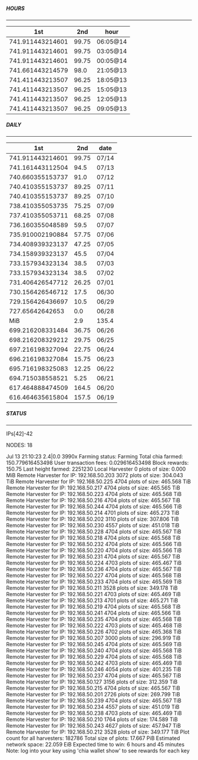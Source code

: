 ##### HOURS
-------

| 1st | 2nd | hour |
|---|----|-----|
|741.911443214601 | 99.75 | 06:05@14 |
|741.911443214601 | 99.75 | 03:05@14 |
|741.911443214601 | 99.75 | 00:05@14 |
|741.661443214579 | 98.0 | 21:05@13 |
|741.411443213507 | 96.25 | 18:05@13 |
|741.411443213507 | 96.25 | 15:05@13 |
|741.411443213507 | 96.25 | 12:05@13 |
|741.411443213507 | 96.25 | 09:05@13 |

##### DAILY
-------

| 1st | 2nd | date |
|---|----|-----|
|741.911443214601 | 99.75 | 07/14 |
|741.161443112504 | 94.5 | 07/13 |
|740.660355153737 | 91.0 | 07/12 |
|740.410355153737 | 89.25 | 07/11 |
|740.410355153737 | 89.25 | 07/10 |
|738.410355053735 | 75.25 | 07/09 |
|737.410355053711 | 68.25 | 07/08 |
|736.160355048589 | 59.5 | 07/07 |
|735.910002190884 | 57.75 | 07/06 |
|734.408939323137 | 47.25 | 07/05 |
|734.158939323137 | 45.5 | 07/04 |
|733.157934323134 | 38.5 | 07/03 |
|733.157934323134 | 38.5 | 07/02 |
|731.406426547712 | 26.25 | 07/01 |
|730.156426546712 | 17.5 | 06/30 |
|729.156426436697 | 10.5 | 06/29 |
|727.65642642653 | 0.0 | 06/28 |
|MiB | 2.9|135.4 | 06/27 |
|699.216208331484 | 36.75 | 06/26 |
|698.216208329212 | 29.75 | 06/25 |
|697.216198327094 | 22.75 | 06/24 |
|696.216198327084 | 15.75 | 06/23 |
|695.716198325083 | 12.25 | 06/22 |
|694.715038558521 | 5.25 | 06/21 |
|617.464888474509 | 164.5 | 06/20 |
|616.464635615804 | 157.5 | 06/19 |


##### STATUS
-------

IPs[42]-42

NODES: 18

Jul 13 21:10:23 2.4|0.0
3990x
Farming status: Farming
Total chia farmed: 150.779616453498
User transaction fees: 0.029616453498
Block rewards: 150.75
Last height farmed: 2251230
Local Harvester
   0 plots of size: 0.000 MiB
Remote Harvester for IP: 192.168.50.203
   3072 plots of size: 304.043 TiB
Remote Harvester for IP: 192.168.50.225
   4704 plots of size: 465.568 TiB
Remote Harvester for IP: 192.168.50.217
   4704 plots of size: 465.565 TiB
Remote Harvester for IP: 192.168.50.223
   4704 plots of size: 465.568 TiB
Remote Harvester for IP: 192.168.50.216
   4704 plots of size: 465.567 TiB
Remote Harvester for IP: 192.168.50.244
   4704 plots of size: 465.566 TiB
Remote Harvester for IP: 192.168.50.214
   4701 plots of size: 465.273 TiB
Remote Harvester for IP: 192.168.50.202
   3110 plots of size: 307.806 TiB
Remote Harvester for IP: 192.168.50.230
   4557 plots of size: 451.018 TiB
Remote Harvester for IP: 192.168.50.228
   4704 plots of size: 465.567 TiB
Remote Harvester for IP: 192.168.50.218
   4704 plots of size: 465.568 TiB
Remote Harvester for IP: 192.168.50.232
   4704 plots of size: 465.566 TiB
Remote Harvester for IP: 192.168.50.220
   4704 plots of size: 465.566 TiB
Remote Harvester for IP: 192.168.50.231
   4704 plots of size: 465.567 TiB
Remote Harvester for IP: 192.168.50.224
   4703 plots of size: 465.467 TiB
Remote Harvester for IP: 192.168.50.236
   4704 plots of size: 465.567 TiB
Remote Harvester for IP: 192.168.50.227
   4704 plots of size: 465.568 TiB
Remote Harvester for IP: 192.168.50.233
   4704 plots of size: 465.569 TiB
Remote Harvester for IP: 192.168.50.211
   3528 plots of size: 349.178 TiB
Remote Harvester for IP: 192.168.50.221
   4703 plots of size: 465.469 TiB
Remote Harvester for IP: 192.168.50.213
   4701 plots of size: 465.271 TiB
Remote Harvester for IP: 192.168.50.219
   4704 plots of size: 465.568 TiB
Remote Harvester for IP: 192.168.50.241
   4704 plots of size: 465.566 TiB
Remote Harvester for IP: 192.168.50.235
   4704 plots of size: 465.568 TiB
Remote Harvester for IP: 192.168.50.222
   4703 plots of size: 465.468 TiB
Remote Harvester for IP: 192.168.50.226
   4702 plots of size: 465.368 TiB
Remote Harvester for IP: 192.168.50.207
   3000 plots of size: 296.919 TiB
Remote Harvester for IP: 192.168.50.245
   4704 plots of size: 465.569 TiB
Remote Harvester for IP: 192.168.50.240
   4704 plots of size: 465.568 TiB
Remote Harvester for IP: 192.168.50.229
   4704 plots of size: 465.568 TiB
Remote Harvester for IP: 192.168.50.242
   4703 plots of size: 465.469 TiB
Remote Harvester for IP: 192.168.50.246
   4054 plots of size: 401.235 TiB
Remote Harvester for IP: 192.168.50.237
   4704 plots of size: 465.567 TiB
Remote Harvester for IP: 192.168.50.127
   3156 plots of size: 312.359 TiB
Remote Harvester for IP: 192.168.50.215
   4704 plots of size: 465.567 TiB
Remote Harvester for IP: 192.168.50.201
   2726 plots of size: 269.799 TiB
Remote Harvester for IP: 192.168.50.239
   4704 plots of size: 465.567 TiB
Remote Harvester for IP: 192.168.50.234
   4557 plots of size: 451.019 TiB
Remote Harvester for IP: 192.168.50.238
   4703 plots of size: 465.469 TiB
Remote Harvester for IP: 192.168.50.210
   1764 plots of size: 174.589 TiB
Remote Harvester for IP: 192.168.50.243
   4627 plots of size: 457.947 TiB
Remote Harvester for IP: 192.168.50.212
   3528 plots of size: 349.177 TiB
Plot count for all harvesters: 182786
Total size of plots: 17.667 PiB
Estimated network space: 22.059 EiB
Expected time to win: 6 hours and 45 minutes
Note: log into your key using 'chia wallet show' to see rewards for each key
